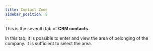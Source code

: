 ```yaml
---
title: Contact Zone
sidebar_position: 8
---
```


This is the seventh tab of **CRM contacts**.

In this tab, it is possible to enter and view the area of belonging of the company. It is sufficient to select the area.